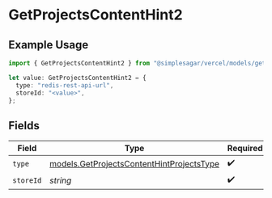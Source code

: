 # GetProjectsContentHint2

## Example Usage

```typescript
import { GetProjectsContentHint2 } from "@simplesagar/vercel/models/getprojectsop.js";

let value: GetProjectsContentHint2 = {
  type: "redis-rest-api-url",
  storeId: "<value>",
};
```

## Fields

| Field                                                                                        | Type                                                                                         | Required                                                                                     | Description                                                                                  |
| -------------------------------------------------------------------------------------------- | -------------------------------------------------------------------------------------------- | -------------------------------------------------------------------------------------------- | -------------------------------------------------------------------------------------------- |
| `type`                                                                                       | [models.GetProjectsContentHintProjectsType](../models/getprojectscontenthintprojectstype.md) | :heavy_check_mark:                                                                           | N/A                                                                                          |
| `storeId`                                                                                    | *string*                                                                                     | :heavy_check_mark:                                                                           | N/A                                                                                          |